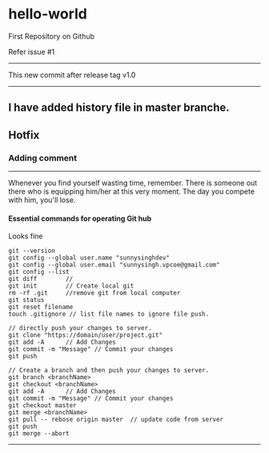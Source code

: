 # hello-world
First Repository on Github

Refer issue 
 #1 
 
-------------------------
This new commit after release tag v1.0

-------------------------
I have added history file in master branche.
---------------------------
## Hotfix
### Adding comment
---------------------------
Whenever you find yourself wasting time, remember. There is someone out there who is equipping him/her at this very moment. The day you compete with him, you'll lose.

#### Essential commands for operating Git hub
Looks fine
```
git --version
git config --global user.name "sunnysinghdev"
git config --global user.email "sunnysingh.vpcoe@gmail.com"
git config --list
git diff		//
git init 		// Create local git
rm -rf .git 	//remove git from local computer
git status
git reset filename
touch .gitignore // list file names to ignore file push.

// directly push your changes to server.
git clone "https://domain/user/project.git"
git add -A 		// Add Changes
git commit -m "Message" // Commit your changes
git push

// Create a branch and then push your changes to server.
git branch <branchName>
git checkout <branchName>
git add -A 		// Add Changes
git commit -m "Message" // Commit your changes
git checkout master
git merge <branchName> 
git pull -- rebose origin master  // update code from server
git push
git merge --abort
```
----------------------------
